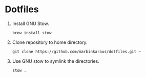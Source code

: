 # Dotfiles

1. Install GNU Stow.

   ```console
   brew install stow
   ```

2. Clone repository to home directory.

   ```console
   git clone https://github.com/marbinkaraus/dotfiles.git ~
   ```

3. Use GNU stow to symlink the directories.

   ```console
   stow .
   ```
